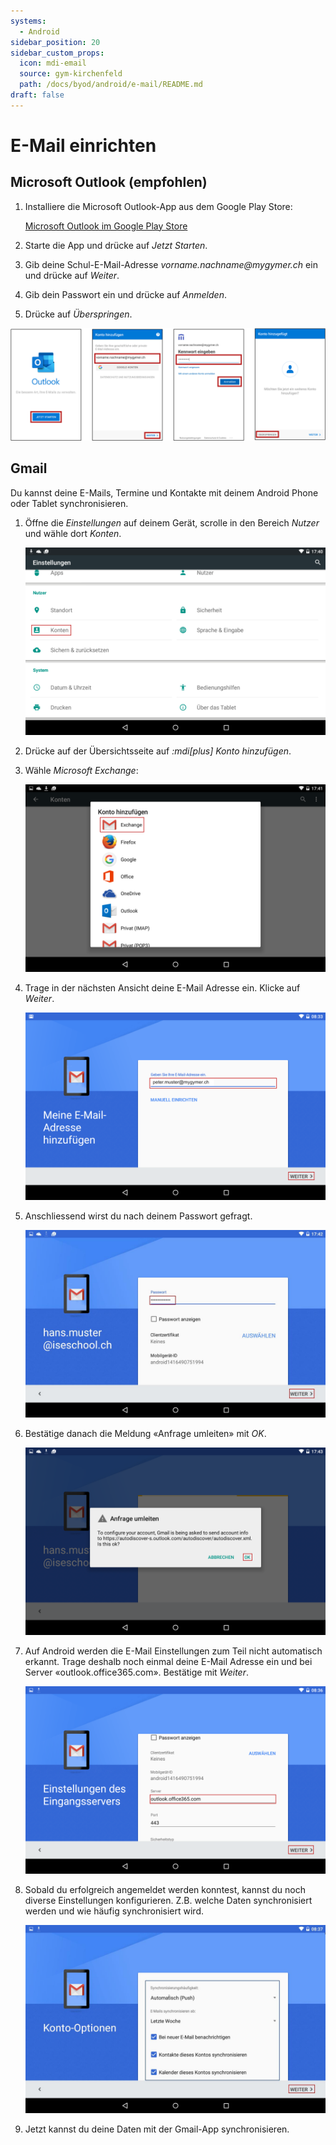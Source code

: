 ```yaml
---
systems:
  - Android
sidebar_position: 20
sidebar_custom_props:
  icon: mdi-email
  source: gym-kirchenfeld
  path: /docs/byod/android/e-mail/README.md
draft: false
---
```


# E-Mail einrichten



## Microsoft Outlook (empfohlen)

1. Installiere die Microsoft Outlook-App aus dem Google Play Store:

   [Microsoft Outlook im Google Play Store][1]

2. Starte die App und drücke auf _Jetzt Starten_.
3. Gib deine Schul-E-Mail-Adresse _vorname.nachname@mygymer.ch_ ein und drücke auf _Weiter_.
4. Gib dein Passwort ein und drücke auf _Anmelden_.
5. Drücke auf _Überspringen_.

![E-Mail in Outlook für Android einrichten](./outlook.svg)


## Gmail

Du kannst deine E-Mails, Termine und Kontakte mit deinem Android Phone oder Tablet synchronisieren.

1. Öffne die _Einstellungen_ auf deinem Gerät, scrolle in den Bereich _Nutzer_ und wähle dort _Konten_.

    ![Einstellungen](./gmail-1.png)

2. Drücke auf der Übersichtsseite auf _:mdi[plus] Konto hinzufügen_.

3. Wähle _Microsoft Exchange_:

    ![neues Konto hinzufügen](./gmail-2.png)

4. Trage in der nächsten Ansicht deine E-Mail Adresse ein. Klicke auf _Weiter_.

    ![«Exchange» auswählen](./gmail-3.png)

5. Anschliessend wirst du nach deinem Passwort gefragt.

    ![E-Mail-Daten eingeben](./gmail-4.jpg)

6. Bestätige danach die Meldung «Anfrage umleiten» mit _OK_.

    ![Passwort eingeben](./gmail-5.png)

7. Auf Android werden die E-Mail Einstellungen zum Teil nicht automatisch erkannt. Trage deshalb noch einmal deine E-Mail Adresse ein und bei Server «outlook.office365.com». Bestätige mit _Weiter_.

    ![Umleitung akzeptieren](./gmail-6.png)

8. Sobald du erfolgreich angemeldet werden konntest, kannst du noch diverse Einstellungen konfigurieren. Z.B. welche Daten synchronisiert werden und wie häufig synchronisiert wird.

    ![Server-Namen eintragen](./gmail-7.jpg)

9. Jetzt kannst du deine Daten mit der Gmail-App synchronisieren.


[1]: https://play.google.com/store/apps/details?id=com.microsoft.office.outlook
